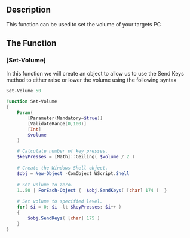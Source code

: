 ## Description

This function can be used to set the volume of your targets PC

## The Function

### [Set-Volume] 

In this function we will create an object to allow us to use the Send Keys method to either raise or lower the volume using the following syntax
```PowerShell
Set-Volume 50
```

```PowerShell
Function Set-Volume 
{
    Param(
        [Parameter(Mandatory=$true)]
        [ValidateRange(0,100)]
        [Int]
        $volume
    )

    # Calculate number of key presses. 
    $keyPresses = [Math]::Ceiling( $volume / 2 )
    
    # Create the Windows Shell object. 
    $obj = New-Object -ComObject WScript.Shell
    
    # Set volume to zero. 
    1..50 | ForEach-Object {  $obj.SendKeys( [char] 174 )  }
    
    # Set volume to specified level. 
    for( $i = 0; $i -lt $keyPresses; $i++ )
    {
        $obj.SendKeys( [char] 175 )
    }
}
```